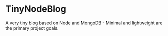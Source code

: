 TinyNodeBlog
============

A very tiny blog based on Node and MongoDB - Minimal and lightweight are the primary project goals.
